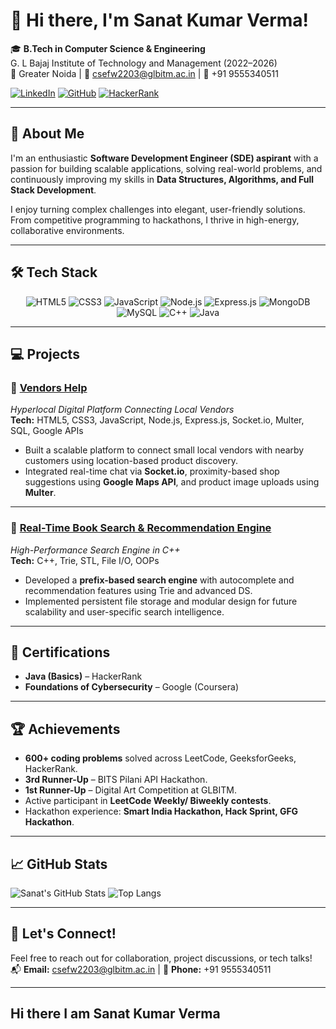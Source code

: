 # 👋 Hi there, I'm Sanat Kumar Verma!

🎓 **B.Tech in Computer Science & Engineering**  
G. L Bajaj Institute of Technology and Management (2022–2026)  
📍 Greater Noida | 📧 csefw2203@glbitm.ac.in | 📱 +91 9555340511  

[![LinkedIn](https://img.shields.io/badge/LinkedIn-Connect-blue?logo=linkedin)](https://www.linkedin.com/in/your-link) 
[![GitHub](https://img.shields.io/badge/GitHub-Portfolio-black?logo=github)](https://github.com/your-github) 
[![HackerRank](https://img.shields.io/badge/HackerRank-Profile-2EC866?logo=hackerrank)](https://www.hackerrank.com/your-hackerrank)

---

## 🚀 About Me
I'm an enthusiastic **Software Development Engineer (SDE) aspirant** with a passion for building scalable applications, solving real-world problems, and continuously improving my skills in **Data Structures, Algorithms, and Full Stack Development**.

I enjoy turning complex challenges into elegant, user-friendly solutions. From competitive programming to hackathons, I thrive in high-energy, collaborative environments.

---

## 🛠️ Tech Stack

<p align="center">
  <img src="https://img.shields.io/badge/HTML5-E34F26?style=for-the-badge&logo=html5&logoColor=white" alt="HTML5"/>
  <img src="https://img.shields.io/badge/CSS3-1572B6?style=for-the-badge&logo=css3&logoColor=white" alt="CSS3"/>
  <img src="https://img.shields.io/badge/JavaScript-F7DF1E?style=for-the-badge&logo=javascript&logoColor=black" alt="JavaScript"/>
  <img src="https://img.shields.io/badge/Node.js-339933?style=for-the-badge&logo=node.js&logoColor=white" alt="Node.js"/>
  <img src="https://img.shields.io/badge/Express.js-000000?style=for-the-badge&logo=express&logoColor=white" alt="Express.js"/>
  <img src="https://img.shields.io/badge/MongoDB-47A248?style=for-the-badge&logo=mongodb&logoColor=white" alt="MongoDB"/>
  <img src="https://img.shields.io/badge/MySQL-00758F?style=for-the-badge&logo=mysql&logoColor=white" alt="MySQL"/>
  <img src="https://img.shields.io/badge/C%2B%2B-00599C?style=for-the-badge&logo=c%2B%2B&logoColor=white" alt="C++"/>
  <img src="https://img.shields.io/badge/Java-ED8B00?style=for-the-badge&logo=java&logoColor=white" alt="Java"/>
</p>

---

## 💻 Projects

### 🔹 [Vendors Help](https://github.com/your-repo-link)
*Hyperlocal Digital Platform Connecting Local Vendors*  
**Tech:** HTML5, CSS3, JavaScript, Node.js, Express.js, Socket.io, Multer, SQL, Google APIs  
- Built a scalable platform to connect small local vendors with nearby customers using location-based product discovery.
- Integrated real-time chat via **Socket.io**, proximity-based shop suggestions using **Google Maps API**, and product image uploads using **Multer**.

---

### 🔹 [Real-Time Book Search & Recommendation Engine](https://github.com/your-repo-link)
*High-Performance Search Engine in C++*  
**Tech:** C++, Trie, STL, File I/O, OOPs  
- Developed a **prefix-based search engine** with autocomplete and recommendation features using Trie and advanced DS.
- Implemented persistent file storage and modular design for future scalability and user-specific search intelligence.

---

## 📜 Certifications
- **Java (Basics)** – HackerRank  
- **Foundations of Cybersecurity** – Google (Coursera)  

---

## 🏆 Achievements
- **600+ coding problems** solved across LeetCode, GeeksforGeeks, HackerRank.
- **3rd Runner-Up** – BITS Pilani API Hackathon.
- **1st Runner-Up** – Digital Art Competition at GLBITM.
- Active participant in **LeetCode Weekly/ Biweekly contests**.
- Hackathon experience: **Smart India Hackathon, Hack Sprint, GFG Hackathon**.

---

## 📈 GitHub Stats

![Sanat's GitHub Stats](https://github-readme-stats.vercel.app/api?username=your-github&show_icons=true&theme=radical&hide_title=true)
![Top Langs](https://github-readme-stats.vercel.app/api/top-langs/?username=your-github&layout=compact&theme=radical)

---

## 🤝 Let's Connect!
Feel free to reach out for collaboration, project discussions, or tech talks!  
📬 **Email:** csefw2203@glbitm.ac.in | 📱 **Phone:** +91 9555340511  

---



















## Hi there I am Sanat Kumar Verma

<!--
**sanatkrv9555/sanatkrv9555** is a ✨ _special_ ✨ repository because its `README.md` (this file) appears on your GitHub profile.

Here are some ideas to get you started:

- 🔭 I’m currently working on ...
- 🌱 I’m currently learning ...
- 👯 I’m looking to collaborate on ...
- 🤔 I’m looking for help with ...
- 💬 Ask me about ...
- 📫 How to reach me: ...
- 😄 Pronouns: ...
- ⚡ Fun fact: ...
-->
